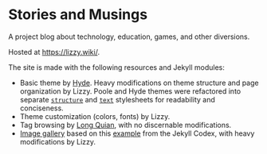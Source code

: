 # Stories and Musings

A project blog about technology, education, games, and other diversions. 

Hosted at <https://lizzy.wiki/>.

The site is made with the following resources and Jekyll modules:
* Basic theme by [Hyde](https://github.com/poole/hyde). Heavy modifications 
  on theme structure and page organization by Lizzy. Poole and Hyde themes 
  were refactored into separate [`structure`](./_includes/structure.css) 
  and [`text`](./_includes/text.css) stylesheets for readability and 
  conciseness.
* Theme customization (colors, fonts) by Lizzy.
* Tag browsing by [Long Quian](https://github.com/qian256/qian256.github.io), 
  with no discernable modifications.
* [Image gallery](./_includes/gallery.html) based on this 
  [example](https://jekyllcodex.org/without-plugin/image-gallery/#) from 
  the Jekyll Codex, with heavy modifications by Lizzy.
